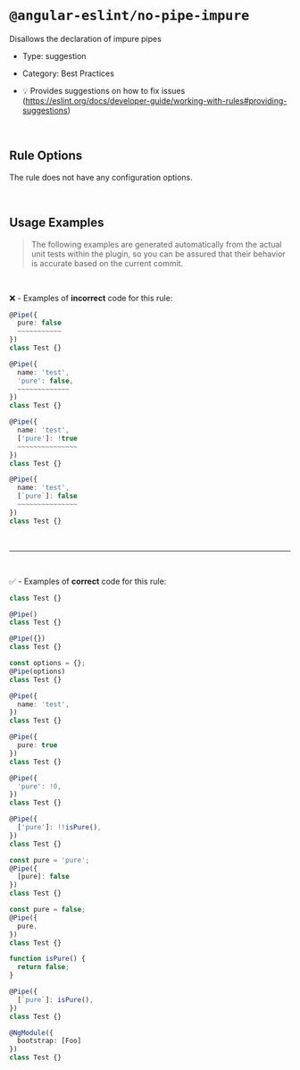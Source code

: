 <!--

  DO NOT EDIT.

  This markdown file was autogenerated using a mixture of the following files as the source of truth for its data:
  - ../../src/rules/no-pipe-impure.ts
  - ../../tests/rules/no-pipe-impure/cases.ts

  In order to update this file, it is therefore those files which need to be updated, as well as potentially the generator script:
  - ../../../../tools/scripts/generate-rule-docs.ts

-->

# `@angular-eslint/no-pipe-impure`

Disallows the declaration of impure pipes

- Type: suggestion
- Category: Best Practices

- 💡 Provides suggestions on how to fix issues (https://eslint.org/docs/developer-guide/working-with-rules#providing-suggestions)

<br>

## Rule Options

The rule does not have any configuration options.

<br>

## Usage Examples

> The following examples are generated automatically from the actual unit tests within the plugin, so you can be assured that their behavior is accurate based on the current commit.

<br>

❌ - Examples of **incorrect** code for this rule:

```ts
@Pipe({
  pure: false
  ~~~~~~~~~~~
})
class Test {}
```

```ts
@Pipe({
  name: 'test',
  'pure': false,
  ~~~~~~~~~~~~~
})
class Test {}
```

```ts
@Pipe({
  name: 'test',
  ['pure']: !true
  ~~~~~~~~~~~~~~~
})
class Test {}
```

```ts
@Pipe({
  name: 'test',
  [`pure`]: false
  ~~~~~~~~~~~~~~~
})
class Test {}
```

<br>

---

<br>

✅ - Examples of **correct** code for this rule:

```ts
class Test {}
```

```ts
@Pipe()
class Test {}
```

```ts
@Pipe({})
class Test {}
```

```ts
const options = {};
@Pipe(options)
class Test {}
```

```ts
@Pipe({
  name: 'test',
})
class Test {}
```

```ts
@Pipe({
  pure: true
})
class Test {}
```

```ts
@Pipe({
  'pure': !0,
})
class Test {}
```

```ts
@Pipe({
  ['pure']: !!isPure(),
})
class Test {}
```

```ts
const pure = 'pure';
@Pipe({
  [pure]: false
})
class Test {}
```

```ts
const pure = false;
@Pipe({
  pure,
})
class Test {}
```

```ts
function isPure() {
  return false;
}

@Pipe({
  [`pure`]: isPure(),
})
class Test {}
```

```ts
@NgModule({
  bootstrap: [Foo]
})
class Test {}
```
